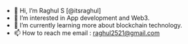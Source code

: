 - 👋 Hi, I’m Raghul S [@itsraghul]
- 👀 I’m interested in App development and Web3.
- 🌱 I’m currently learning more about blockchain technology.
- 📫 How to reach me email : raghul2521@gmail.com

